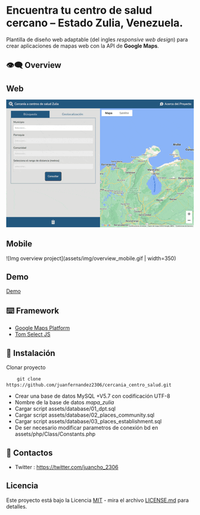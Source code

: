 # Encuentra tu centro de salud cercano – Estado Zulia, Venezuela.

Plantilla  de diseño web adaptable  (del ingles _responsive web design_) 
para crear aplicaciones de mapas web con la API de __Google Maps__.

## :eye_speech_bubble: Overview

## Web

![Img overview project](assets/img/overview.gif)

## Mobile
![Img overview project](assets/img/overview_mobile.gif | width=350)

## Demo

[Demo](https://cercaniacentrosalud.jfcoordenadas.xyz/)

## :keyboard: Framework
- [Google Maps Platform](https://mapsplatform.google.com/intl/es/)
- [Tom Select JS](https://tom-select.js.org/)

## :rocket: Instalación
Clonar proyecto
```
	git clone https://github.com/juanfernandez2306/cercania_centro_salud.git
```

- Crear una base de datos MySQL +V5.7 con codificación UTF-8
- Nombre de la base de datos _mapa_zulia_
- Cargar script assets/database/01_dpt.sql
- Cargar script assets/database/02_places_community.sql
- Cargar script assets/database/03_places_establishment.sql
- De ser necesario modificar parametros de conexión bd en assets/php/Class/Constants.php

## :bust_in_silhouette: Contactos
- Twitter : https://twitter.com/juancho_2306

## Licencia
Este proyecto está bajo la Licencia [MIT](/LICENSE) - mira el archivo [LICENSE.md](LICENSE.md) para detalles.